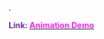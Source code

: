 .

<span style="font-weight:bold; color:rgb(112, 48, 160)">Link: </span>[<span style="font-weight:bold; color:rgb(251, 31, 255)">Animation Demo</span>](file:///D:%5CPROJECTS%5CPan&Beri%5C1.Project%20Setup%5CLibrary%5CAnimation%20demo%5CAnimation%20Demo.mp4)
